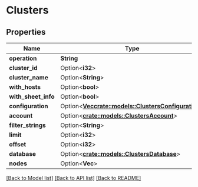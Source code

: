 # Clusters

## Properties

Name | Type | Description | Notes
------------ | ------------- | ------------- | -------------
**operation** | **String** |  | 
**cluster_id** | Option<**i32**> |  | [optional]
**cluster_name** | Option<**String**> |  | [optional]
**with_hosts** | Option<**bool**> |  | [optional]
**with_sheet_info** | Option<**bool**> |  | [optional]
**configuration** | Option<[**Vec<crate::models::ClustersConfiguration>**](Clusters_configuration.md)> |  | [optional]
**account** | Option<[**crate::models::ClustersAccount**](Clusters_account.md)> |  | [optional]
**filter_strings** | Option<**String**> |  | [optional]
**limit** | Option<**i32**> |  | [optional]
**offset** | Option<**i32**> |  | [optional]
**database** | Option<[**crate::models::ClustersDatabase**](Clusters_database.md)> |  | [optional]
**nodes** | Option<**Vec<String>**> |  | [optional]

[[Back to Model list]](../README.md#documentation-for-models) [[Back to API list]](../README.md#documentation-for-api-endpoints) [[Back to README]](../README.md)


